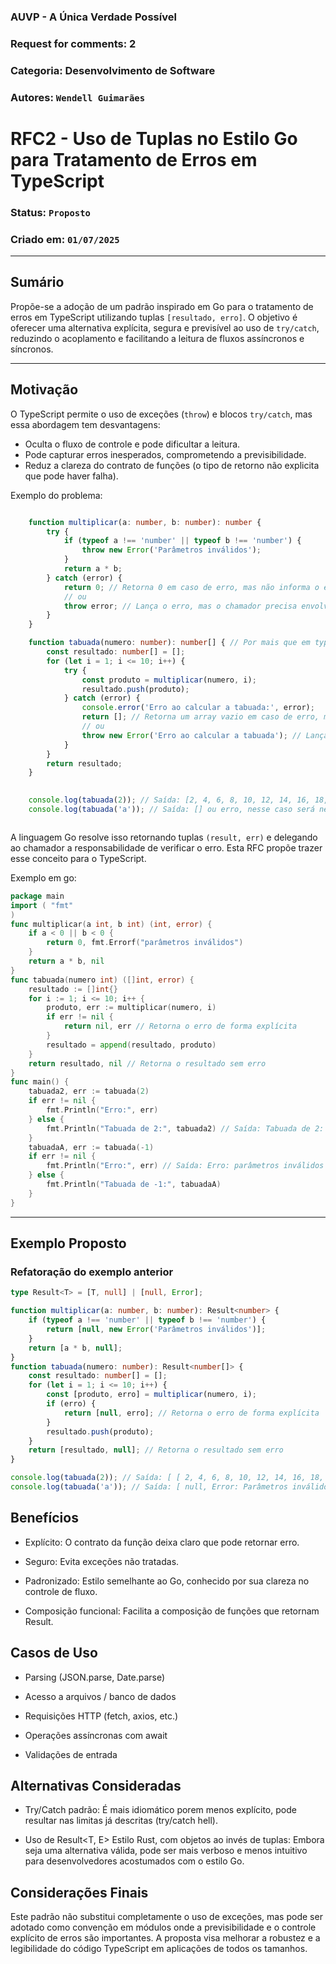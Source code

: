 ### AUVP - A Única Verdade Possível
### Request for comments: 2
### Categoria: Desenvolvimento de Software

### Autores: `Wendell Guimarães`
 

# RFC2 - Uso de Tuplas no Estilo Go para Tratamento de Erros em TypeScript

### Status: `Proposto`

### Criado em: `01/07/2025`

---

## Sumário

Propõe-se a adoção de um padrão inspirado em Go para o tratamento de erros em TypeScript utilizando tuplas `[resultado, erro]`. O objetivo é oferecer uma alternativa explícita, segura e previsível ao uso de `try/catch`, reduzindo o acoplamento e facilitando a leitura de fluxos assíncronos e síncronos.

---

## Motivação

O TypeScript permite o uso de exceções (`throw`) e blocos `try/catch`, mas essa abordagem tem desvantagens:

- Oculta o fluxo de controle e pode dificultar a leitura.
- Pode capturar erros inesperados, comprometendo a previsibilidade.
- Reduz a clareza do contrato de funções (o tipo de retorno não explicita que pode haver falha).

Exemplo do problema:

```ts

    function multiplicar(a: number, b: number): number {
        try {
            if (typeof a !== 'number' || typeof b !== 'number') {
                throw new Error('Parâmetros inválidos');
            }
            return a * b;
        } catch (error) {
            return 0; // Retorna 0 em caso de erro, mas não informa o erro ao chamador.
            // ou
            throw error; // Lança o erro, mas o chamador precisa envolver a chamada em
        }
    }

    function tabuada(numero: number): number[] { // Por mais que em typescript seja possível definir o tipo de entrada e saída, não é garantido que o dado enviado seja válido.
        const resultado: number[] = [];
        for (let i = 1; i <= 10; i++) {
            try {
                const produto = multiplicar(numero, i);
                resultado.push(produto);
            } catch (error) {
                console.error('Erro ao calcular a tabuada:', error);
                return []; // Retorna um array vazio em caso de erro, mas não informa o erro ao chamador.
                // ou
                throw new Error('Erro ao calcular a tabuada'); // Lança um erro, mas o chamador precisa lidar com isso.
            }
        }
        return resultado;
    }

  
    console.log(tabuada(2)); // Saída: [2, 4, 6, 8, 10, 12, 14, 16, 18, 20]
    console.log(tabuada('a')); // Saída: [] ou erro, nesse caso será necessário envolver a chamada em um try/catch para lidar com o erro.



```


A linguagem Go resolve isso retornando tuplas `(result, err)` e delegando ao chamador a responsabilidade de verificar o erro. Esta RFC propõe trazer esse conceito para o TypeScript.

Exemplo em go:

```go
package main
import ( "fmt"
)
func multiplicar(a int, b int) (int, error) {
    if a < 0 || b < 0 { 
        return 0, fmt.Errorf("parâmetros inválidos")
    }
    return a * b, nil   
}
func tabuada(numero int) ([]int, error) {
    resultado := []int{}
    for i := 1; i <= 10; i++ {
        produto, err := multiplicar(numero, i)
        if err != nil {
            return nil, err // Retorna o erro de forma explícita
        }
        resultado = append(resultado, produto)
    }
    return resultado, nil // Retorna o resultado sem erro       
}
func main() {
    tabuada2, err := tabuada(2)
    if err != nil {
        fmt.Println("Erro:", err)
    } else {
        fmt.Println("Tabuada de 2:", tabuada2) // Saída: Tabuada de 2: [2 4 6 8 10 12 14 16 18 20]
    }
    tabuadaA, err := tabuada(-1)
    if err != nil {     
        fmt.Println("Erro:", err) // Saída: Erro: parâmetros inválidos
    } else {
        fmt.Println("Tabuada de -1:", tabuadaA)
    }
}
```

---

## Exemplo Proposto

### Refatoração do exemplo anterior

```ts
type Result<T> = [T, null] | [null, Error];

function multiplicar(a: number, b: number): Result<number> {
    if (typeof a !== 'number' || typeof b !== 'number') {
        return [null, new Error('Parâmetros inválidos')];
    }
    return [a * b, null];
}
function tabuada(numero: number): Result<number[]> {
    const resultado: number[] = [];
    for (let i = 1; i <= 10; i++) {
        const [produto, erro] = multiplicar(numero, i);
        if (erro) {
            return [null, erro]; // Retorna o erro de forma explícita
        }
        resultado.push(produto);
    }
    return [resultado, null]; // Retorna o resultado sem erro
}

console.log(tabuada(2)); // Saída: [ [ 2, 4, 6, 8, 10, 12, 14, 16, 18, 20 ], null ]
console.log(tabuada('a')); // Saída: [ null, Error: Parâmetros inválidos ]

```

## Benefícios

- Explícito: O contrato da função deixa claro que pode retornar erro.

- Seguro: Evita exceções não tratadas.

- Padronizado: Estilo semelhante ao Go, conhecido por sua clareza no controle de fluxo.

- Composição funcional: Facilita a composição de funções que retornam Result.

## Casos de Uso

- Parsing (JSON.parse, Date.parse)

- Acesso a arquivos / banco de dados

- Requisições HTTP (fetch, axios, etc.)

- Operações assíncronas com await

- Validações de entrada

## Alternativas Consideradas

- Try/Catch padrão: É mais idiomático porem menos explícito, pode resultar nas limitas já descritas (try/catch hell).

-  Uso de Result<T, E> Estilo Rust, com objetos ao invés de tuplas: Embora seja uma alternativa válida, pode ser mais verboso e menos intuitivo para desenvolvedores acostumados com o estilo Go.


## Considerações Finais

Este padrão não substitui completamente o uso de exceções, mas pode ser adotado como convenção em módulos onde a previsibilidade e o controle explícito de erros são importantes. A proposta visa melhorar a robustez e a legibilidade do código TypeScript em aplicações de todos os tamanhos.



